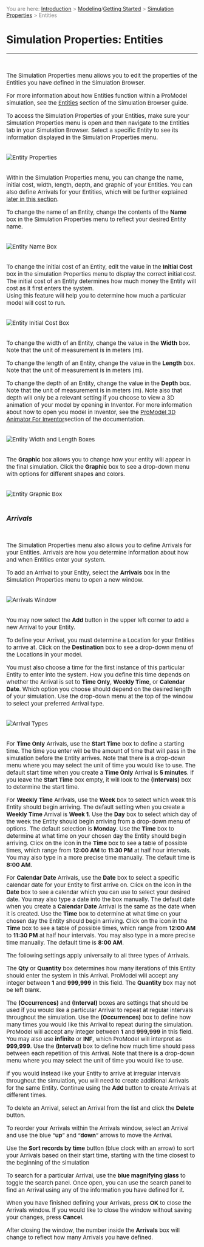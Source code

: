 ﻿<span style="color:grey">
<span style="font-size:14px">

You are here: [Introduction](/pmacad/help/topic?page=Help/Docs/PMADHelpHome.md) > [Modeling](/pmacad/help/topic?page=Help/Docs/Modeling/Modeling.md)/[Getting Started](/pmacad/help/topic?page=Help/Docs/GettingStarted/GettingStarted.md) > [Simulation Properties](/pmacad/help/topic?page=Help/Docs/Modeling/SimulationProperties/Simulation_Properties.md) > Entities

</span>
</span></span>

# **Simulation Properties: Entities**  
***
<span style="font-size:15px">
<br>

The Simulation Properties menu allows you to edit the properties of the Entities you have defined in the Simulation Browser. 

For more information about how Entities function within a ProModel simulation, see the [Entities](/pmacad/help/topic?page=Help/Docs/Modeling/SimulationBrowser/SB_Entities/SB_Entities.md) section of the Simulation Browser guide. 
 
To access the Simulation Properties of your Entities, make sure your Simulation Properties menu is open and then navigate to the Entities tab in your Simulation Browser. 
Select a specific Entity to see its information displayed in the Simulation Properties menu.

<br>

<img src="Entity_Properties.png" alt="Entity Properties">

<br>
<br>

Within the Simulation Properties menu, you can change the name, initial cost, width, length, depth, and graphic of your Entities. 
You can also define Arrivals for your Entities, which will be further explained [later in this section](/pmacad/help/topic?page=Help/Docs/Modeling/SimulationProperties/SP_Entities/SP_Entities.md#arrivals).

To change the name of an Entity, change the contents of the **Name** box in the Simulation Properties menu to reflect your desired Entity name. 

<br>

<img src="Entity_Name_Box.png" alt="Entity Name Box">

<br>
<br>

To change the initial cost of an Entity, edit the value in the **Initial Cost** box in the simulation Properties menu to display the correct initial cost. 
The initial cost of an Entity determines how much money the Entity will cost as it first enters the system.  
Using this feature will help you to determine how much a particular model will cost to run. 

<br>

<img src="Entity_Initial_Cost_Box.png" alt="Entity Initial Cost Box">

<br>
<br>

To change the width of an Entity, change the value in the **Width** box. 
Note that the unit of measurement is in meters (m). 

To change the length of an Entity, change the value in the **Length** box. 
Note that the unit of measurement is in meters (m). 

To change the depth of an Entity, change the value in the **Depth** box. 
Note that the unit of measurement is in meters (m).
Note also that depth will only be a relevant setting if you choose to view a 3D animation of your model by opening in Inventor. 
For more information about how to open you model in Inventor, see the [ProModel 3D Animator For Inventor](/pmacad/help/topic?page=Help/Docs/ProModel3DAnimator/ProModel_3D_Animator.md)section of the documentation. 

<br>

<img src="Entity_Width_And_Length_Box.png" alt="Entity Width and Length Boxes">

<br>
<br>

The **Graphic** box allows you to change how your entity will appear in the final simulation. 
Click the **Graphic** box to see a drop-down menu with options for different shapes and colors. 

<br>

<img src="Entity_Graphic_Box.png" alt="Entity Graphic Box">

<br>
<br>

### _Arrivals_
<br>

The Simulation Properties menu also allows you to define Arrivals for your Entities. 
Arrivals are how you determine information about how and when Entities enter your system. 

To add an Arrival to your Entity, select the **Arrivals** box in the Simulation Properties menu to open a new window.

<br>

<img src="Arrivals_Window.png" alt="Arrivals Window">

<br>
<br>

You may now select the **Add** button in the upper left corner to add a new Arrival to your Entity. 
 
To define your Arrival, you must determine a Location for your Entities to arrive at. 
Click on the **Destination** box to see a drop-down menu of the Locations in your model. 

You must also choose a time for the first instance of this particular Entity to enter into the system. 
How you define this time depends on whether the Arrival is set to **Time Only**, **Weekly Time**, or **Calendar Date**. 
Which option you choose should depend on the desired length of your simulation. 
Use the drop-down menu at the top of the window to select your preferred Arrival type. 

<br>

<img src="Arrival_Types.png" alt="Arrival Types">

<br>
<br>

For **Time Only** Arrivals, use the **Start Time** box to define a starting time. 
The time you enter will be the amount of time that will pass in the simulation before the Entity arrives. 
Note that there is a drop-down menu where you may select the unit of time you would like to use. 
The default start time when you create a **Time Only** Arrival is **5 minutes**. 
If you leave the **Start Time** box empty, it will look to the **(Intervals)** box to determine the start time.  

For **Weekly Time** Arrivals, use the **Week** box to select which week this Entity should begin arriving. 
The default setting when you create a **Weekly Time** Arrival is **Week 1**. 
Use the **Day** box to select which day of the week the Entity should begin arriving from a drop-down menu of options. 
The default selection is **Monday**. 
Use the **Time** box to determine at what time on your chosen day the Entity should begin arriving. 
Click on the icon in the **Time** box to see a table of possible times, which range from **12:00 AM** to **11:30 PM** at half hour intervals. 
You may also type in a more precise time manually. 
The default time is **8:00 AM**.

For **Calendar Date** Arrivals, use the **Date** box to select a specific calendar date for your Entity to first arrive on. 
Click on the icon in the **Date** box to see a calendar which you can use to select your desired date. 
You may also type a date into the box manually. 
The default date when you create a **Calendar Date** Arrival is the same as the date when it is created. 
Use the **Time** box to determine at what time on your chosen day the Entity should begin arriving. 
Click on the icon in the **Time** box to see a table of possible times, which range from **12:00 AM** to **11:30 PM** at half hour intervals. 
You may also type in a more precise time manually. 
The default time is **8:00 AM**.

The following settings apply universally to all three types of Arrivals. 

The **Qty** or **Quantity** box determines how many iterations of this Entity should enter the system in this Arrival. 
ProModel will accept any integer between **1** and **999,999** in this field. 
The **Quantity** box may not be left blank. 

The **(Occurrences)** and **(Interval)** boxes are settings that should be used if you would like a particular Arrival to repeat at regular intervals throughout the simulation. 
Use the **(Occurrences)** box to define how many times you would like this Arrival to repeat during the simulation. 
ProModel will accept any integer between **1** and **999,999** in this field. 
You may also use **infinite** or **INF**, which ProModel will interpret as **999,999**. 
Use the **(Interval)** box to define how much time should pass between each repetition of this Arrival. 
Note that there is a drop-down menu where you may select the unit of time you would like to use. 

If you would instead like your Entity to arrive at irregular intervals throughout the simulation, you will need to create additional Arrivals for the same Entity. 
Continue using the **Add** button to create Arrivals at different times. 

To delete an Arrival, select an Arrival from the list and click the **Delete** button. 

To reorder your Arrivals within the Arrivals window, select an Arrival and use the blue “**up**” and “**down**” arrows to move the Arrival. 

Use the **Sort records by time** button (blue clock with an arrow) to sort your Arrivals based on their start time, starting with the time closest to the beginning of the simulation

To search for a particular Arrival, use the **blue magnifying glass** to toggle the search panel. 
Once open, you can use the search panel to find an Arrival using any of the information you have defined for it. 

When you have finished defining your Arrivals, press **OK** to close the Arrivals window. 
If you would like to close the window without saving your changes, press **Cancel**.

After closing the window, the number inside the **Arrivals** box will change to reflect how many Arrivals you have defined.  

</span>
